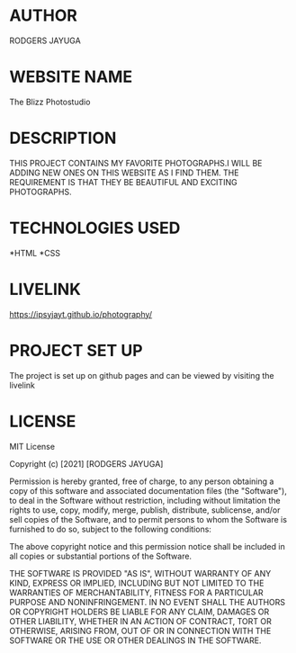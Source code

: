 # AUTHOR
RODGERS JAYUGA
# WEBSITE NAME
The Blizz Photostudio
# DESCRIPTION
THIS PROJECT CONTAINS MY FAVORITE PHOTOGRAPHS.I WILL BE ADDING NEW ONES ON THIS WEBSITE AS I FIND THEM. THE REQUIREMENT IS THAT THEY BE BEAUTIFUL AND EXCITING PHOTOGRAPHS.
# TECHNOLOGIES USED
*HTML
*CSS
# LIVELINK
https://ipsyjayt.github.io/photography/

# PROJECT SET UP
The project is set up on github pages and can be viewed by visiting the livelink

# LICENSE
MIT License

Copyright (c) [2021] [RODGERS JAYUGA]

Permission is hereby granted, free of charge, to any person obtaining a copy
of this software and associated documentation files (the "Software"), to deal
in the Software without restriction, including without limitation the rights
to use, copy, modify, merge, publish, distribute, sublicense, and/or sell
copies of the Software, and to permit persons to whom the Software is
furnished to do so, subject to the following conditions:

The above copyright notice and this permission notice shall be included in all
copies or substantial portions of the Software.

THE SOFTWARE IS PROVIDED "AS IS", WITHOUT WARRANTY OF ANY KIND, EXPRESS OR
IMPLIED, INCLUDING BUT NOT LIMITED TO THE WARRANTIES OF MERCHANTABILITY,
FITNESS FOR A PARTICULAR PURPOSE AND NONINFRINGEMENT. IN NO EVENT SHALL THE
AUTHORS OR COPYRIGHT HOLDERS BE LIABLE FOR ANY CLAIM, DAMAGES OR OTHER
LIABILITY, WHETHER IN AN ACTION OF CONTRACT, TORT OR OTHERWISE, ARISING FROM,
OUT OF OR IN CONNECTION WITH THE SOFTWARE OR THE USE OR OTHER DEALINGS IN THE
SOFTWARE.